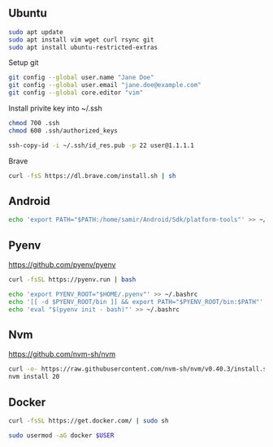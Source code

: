 ## Ubuntu

```sh
sudo apt update
sudo apt install vim wget curl rsync git
sudo apt install ubuntu-restricted-extras
```

Setup git
```sh
git config --global user.name "Jane Doe"  
git config --global user.email "jane.doe@example.com"
git config --global core.editor "vim"

```

Install privite key into ~/.ssh

```sh
chmod 700 .ssh
chmod 600 .ssh/authorized_keys
```

```sh
ssh-copy-id -i ~/.ssh/id_res.pub -p 22 user@1.1.1.1
```

Brave
```sh
curl -fsS https://dl.brave.com/install.sh | sh
```
## Android

```sh
echo 'export PATH="$PATH:/home/samir/Android/Sdk/platform-tools"' >> ~/.bashrc

```

## Pyenv
https://github.com/pyenv/pyenv

```sh
curl -fsSL https://pyenv.run | bash
```

```bash
echo 'export PYENV_ROOT="$HOME/.pyenv"' >> ~/.bashrc
echo '[[ -d $PYENV_ROOT/bin ]] && export PATH="$PYENV_ROOT/bin:$PATH"' >> ~/.bashrc
echo 'eval "$(pyenv init - bash)"' >> ~/.bashrc
```

## Nvm
https://github.com/nvm-sh/nvm
```sh
curl -o- https://raw.githubusercontent.com/nvm-sh/nvm/v0.40.3/install.sh | bash
nvm install 20
```

## Docker

```sh
curl -fsSL https://get.docker.com/ | sudo sh
```


```sh
sudo usermod -aG docker $USER
```
